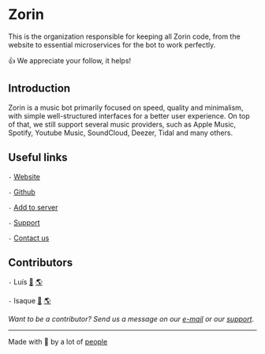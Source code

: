 # Zorin

This is the organization responsible for keeping all Zorin code, from the website to essential microservices for the bot to work perfectly.

👍 We appreciate your follow, it helps!

## Introduction

Zorin is a music bot primarily focused on speed, quality and minimalism, with simple well-structured interfaces for a better user experience. On top of that, we still support several music providers, such as Apple Music, Spotify, Youtube Music, SoundCloud, Deezer, Tidal and many others.

## Useful links

`-` [Website][website]

`-` [Github][github]

`-` [Add to server][add]

`-` [Support][support]

`-` [Contact us][mail]

## Contributors

`-` Luís [📜](https://github.com/xyluis) [🌎](https://xyluis.vercel.app)

`-` Isaque [📜](https://github.com/izakdvlpr) [🌎](https://izakdvlpr.vercel.app/)

_Want to be a contributor? Send us a message on our [e-mail][mail] or our [support][support]_.

---
Made with 💜 by a lot of [people][team]

<!-- Variables -->
[website]: https://zorin.com.br
[team]: https://zorin.com.br/team
[add]: https://add.zorin.com.br
[support]: https://support.zorin.com.br
[github]: https://github.com/zorinbot
[mail]: mailto:hi@zorin.com.br
[banner]: https://github.com/zorinbot/.github/raw/main/assets/github-banner.png
